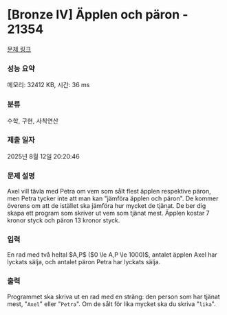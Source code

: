 # [Bronze IV] Äpplen och päron - 21354 

[문제 링크](https://www.acmicpc.net/problem/21354) 

### 성능 요약

메모리: 32412 KB, 시간: 36 ms

### 분류

수학, 구현, 사칙연산

### 제출 일자

2025년 8월 12일 20:20:46

### 문제 설명

<p>Axel vill tävla med Petra om vem som sålt flest äpplen respektive päron, men Petra tycker inte att man kan "jämföra äpplen och päron". De kommer överens om att de istället ska jämföra hur mycket de tjänat. De ber dig skapa ett program som skriver ut vem som tjänat mest. Äpplen kostar 7 kronor styck och päron 13 kronor styck.</p>

### 입력 

 <p>En rad med två heltal $A,P$ ($0 \le A,P \le 1000)$, antalet äpplen Axel har lyckats sälja, och antalet päron Petra har lyckats sälja. </p>

### 출력 

 <p>Programmet ska skriva ut en rad med en sträng: den person som har tjänat mest, "<code>Axel</code>" eller "<code>Petra</code>". Om de sålt för lika mycket ska du skriva "<code>lika</code>".</p>

